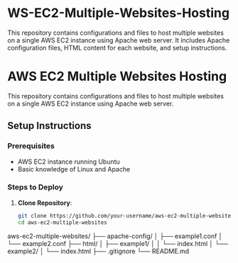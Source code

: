 # WS-EC2-Multiple-Websites-Hosting
This repository contains configurations and files to host multiple websites on a single AWS EC2 instance using Apache web server. It includes Apache configuration files, HTML content for each website, and setup instructions.
# AWS EC2 Multiple Websites Hosting

This repository contains configurations and files to host multiple websites on a single AWS EC2 instance using Apache web server.

## Setup Instructions

### Prerequisites
- AWS EC2 instance running Ubuntu
- Basic knowledge of Linux and Apache

### Steps to Deploy

1. **Clone Repository**:
   ```bash
   git clone https://github.com/your-username/aws-ec2-multiple-websites.git
   cd aws-ec2-multiple-websites


aws-ec2-multiple-websites/
├── apache-config/
│   ├── example1.conf
│   └── example2.conf
├── html/
│   ├── example1/
│   │   └── index.html
│   └── example2/
│       └── index.html
├── .gitignore
└── README.md
